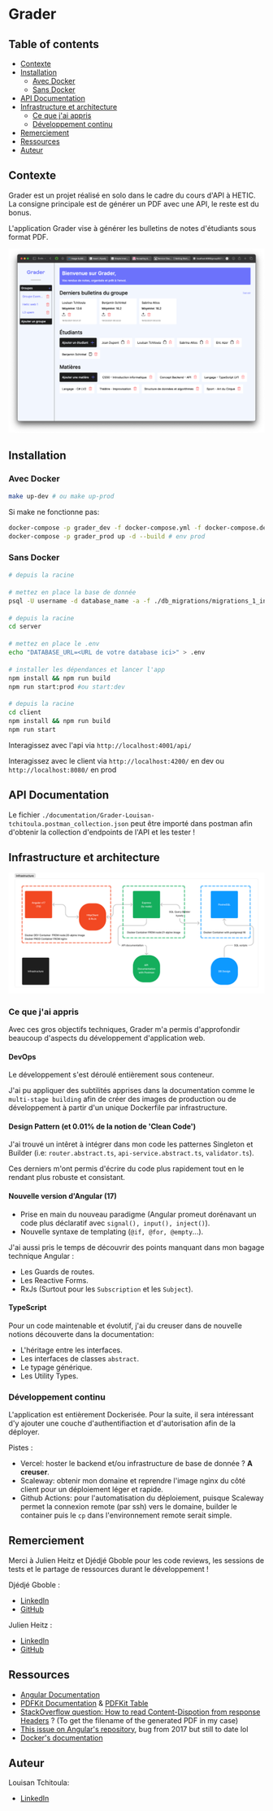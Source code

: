 # Grader

## Table of contents

- [Contexte](#contexte)
- [Installation](#installation)
  - [Avec Docker](#avec-docker)
  - [Sans Docker](#sans-docker)
- [API Documentation](#api-documentation)
- [Infrastructure et architecture](#infrastructure-et-architecture)
  - [Ce que j'ai appris](#ce-que-jai-appris)
  - [Développement continu](#développement-continu)
- [Remerciement](#remerciement)
- [Ressources](#ressources)
- [Auteur](#auteur)

## Contexte

Grader est un projet réalisé en solo dans le cadre du cours d'API à HETIC. La consigne principale est de générer un PDF avec une API, le reste est du bonus.

L'application Grader vise à générer les bulletins de notes d'étudiants sous format PDF.

![demo page](./documentation/app-model.png)

## Installation

### Avec Docker

```bash
make up-dev # ou make up-prod
```

Si make ne fonctionne pas:

```bash
docker-compose -p grader_dev -f docker-compose.yml -f docker-compose.dev.yml up -d --build # env dev
docker-compose -p grader_prod up -d --build # env prod
```

### Sans Docker

```bash
# depuis la racine

# mettez en place la base de donnée
psql -U username -d database_name -a -f ./db_migrations/migrations_1_init_db.sql

# depuis la racine
cd server

# mettez en place le .env
echo "DATABASE_URL=<URL de votre database ici>" > .env

# installer les dépendances et lancer l'app
npm install && npm run build
npm run start:prod #ou start:dev

# depuis la racine
cd client
npm install && npm run build
npm run start
```

Interagissez avec l'api via `http://localhost:4001/api/`

Interagissez avec le client via `http://localhost:4200/` en dev ou `http://localhost:8080/` en prod

## API Documentation

Le fichier `./documentation/Grader-Louisan-tchitoula.postman_collection.json` peut être importé dans postman afin d'obtenir la collection d'endpoints de l'API et les tester !

## Infrastructure et architecture

![Schema of the project's infrastrcture](./documentation/infrastructure_schema.png)

### Ce que j'ai appris

Avec ces gros objectifs techniques, Grader m'a permis d'approfondir beaucoup d'aspects du développement d'application web.

#### DevOps

Le développement s'est déroulé entièrement sous conteneur.

J'ai pu appliquer des subtilités apprises dans la documentation comme le `multi-stage building` afin de créer des images de production ou de développement à partir d'un unique Dockerfile par infrastructure.

#### Design Pattern (et 0.01% de la notion de 'Clean Code')

J'ai trouvé un intêret à intégrer dans mon code les patternes Singleton et
Builder (i.e: `router.abstract.ts`, `api-service.abstract.ts`, `validator.ts`).

Ces derniers m'ont permis d'écrire du code plus rapidement tout en le rendant plus robuste et consistant.

#### Nouvelle version d'Angular (17)

- Prise en main du nouveau paradigme (Angular promeut dorénavant un code plus déclaratif avec `signal(), input(), inject()`).
- Nouvelle syntaxe de templating (`@if, @for, @empty`...).

J'ai aussi pris le temps de découvrir des points manquant dans mon bagage technique Angular :

- Les Guards de routes.
- Les Reactive Forms.
- RxJs (Surtout pour les `Subscription` et les `Subject`).

#### TypeScript

Pour un code maintenable et évolutif, j'ai du creuser dans de nouvelle notions découverte dans la documentation:

- L'héritage entre les interfaces.
- Les interfaces de classes `abstract`.
- Le typage générique.
- Les Utility Types.

### Développement continu

L'application est entièrement Dockerisée. Pour la suite, il sera intéressant d'y ajouter une couche d'authentifiaction et d'autorisation afin de la déployer.

Pistes :

- Vercel: hoster le backend et/ou infrastructure de base de donnée ? **A creuser**.
- Scaleway: obtenir mon domaine et reprendre l'image nginx du côté client pour un déploiement léger et rapide.
- Github Actions: pour l'automatisation du déploiement, puisque Scaleway permet la connexion remote (par ssh) vers le domaine, builder le container puis le `cp` dans l'environnement remote serait simple.

## Remerciement

Merci à Julien Heitz et Djédjé Gboble pour les code reviews, les sessions de tests et le partage de ressources durant le développement !

Djédjé Gboble :

- [LinkedIn](https://www.linkedin.com/in/djédjé-gboble-3100b1228/)
- [GitHub](https://github.com/Kobrae-San)

Julien Heitz :

- [LinkedIn](https://www.linkedin.com/in/heitzjulien/)
- [GitHub](https://github.com/heitzjulien)

## Ressources

- [Angular Documentation](https://angular.dev/overview)
- [PDFKit Documentation](http://pdfkit.org/docs/getting_started.html) & [PDFKit Table](https://github.com/natancabral/pdfkit-table/tree/main)
- [StackOverflow question: How to read Content-Dispotion from response Headers](https://stackoverflow.com/questions/42898162/how-to-read-content-disposition-headers-from-server-response-angular-2) ? (To get the filename of the generated PDF in my case)
- [This issue on Angular's repository](https://github.com/angular/angular/issues/18586), bug from 2017 but still to date lol
- [Docker's documentation](https://docs.docker.com/get-started/09_image_best/)

## Auteur

Louisan Tchitoula:

- [LinkedIn](https://www.linkedin.com/in/louisan-tchitoula/)
